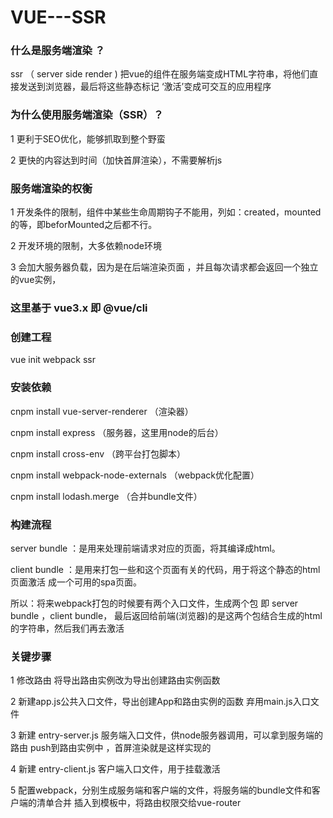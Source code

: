 # VUE---SSR
### 什么是服务端渲染 ？
  ssr （ server side render )
  把vue的组件在服务端变成HTML字符串，将他们直接发送到浏览器，最后将这些静态标记
 ‘激活’变成可交互的应用程序 

### 为什么使用服务端渲染（SSR）？
	 
 1 更利于SEO优化，能够抓取到整个野蛮
	
 2 更快的内容达到时间（加快首屏渲染），不需要解析js


   

### 服务端渲染的权衡

 1 开发条件的限制，组件中某些生命周期钩子不能用，列如：created，mounted的等，即beforMounted之后都不行。
	
 2 开发环境的限制，大多依赖node环境
  
 3 会加大服务器负载，因为是在后端渲染页面 ，并且每次请求都会返回一个独立的vue实例，
 
### 这里基于 vue3.x 即 @vue/cli 

### 创建工程
  vue init webpack ssr

### 安装依赖
  cnpm install vue-server-renderer （渲染器）
  
  cnpm install express  （服务器，这里用node的后台）
  
  cnpm install cross-env （跨平台打包脚本） 
  
  cnpm install webpack-node-externals （webpack优化配置）
  
  cnpm install lodash.merge （合并bundle文件）

### 构建流程

 server bundle ：是用来处理前端请求对应的页面，将其编译成html。
 
 client bundle ：是用来打包一些和这个页面有关的代码，用于将这个静态的html页面激活
                      成一个可用的spa页面。 
  
 所以：将来webpack打包的时候要有两个入口文件，生成两个包 即 server bundle ，client bundle，
      最后返回给前端(浏览器)的是这两个包结合生成的html的字符串，然后我们再去激活

### 关键步骤

 1 修改路由 将导出路由实例改为导出创建路由实例函数

 2 新建app.js公共入口文件，导出创建App和路由实例的函数 弃用main.js入口文件 

 3 新建 entry-server.js 服务端入口文件，供node服务器调用，可以拿到服务端的路由
   push到路由实例中 ，首屏渲染就是这样实现的

 4 新建 entry-client.js 客户端入口文件，用于挂载激活

 5 配置webpack，分别生成服务端和客户端的文件，将服务端的bundle文件和客户端的清单合并
   插入到模板中，将路由权限交给vue-router
